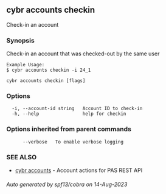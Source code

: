 ## cybr accounts checkin

Check-in an account

### Synopsis

Check-in an account that was checked-out by the same user

	Example Usage:
	$ cybr accounts checkin -i 24_1

```
cybr accounts checkin [flags]
```

### Options

```
  -i, --account-id string   Account ID to check-in
  -h, --help                help for checkin
```

### Options inherited from parent commands

```
      --verbose   To enable verbose logging
```

### SEE ALSO

* [cybr accounts](cybr_accounts.md)	 - Account actions for PAS REST API

###### Auto generated by spf13/cobra on 14-Aug-2023
